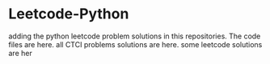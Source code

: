 # Leetcode-Python
adding the python leetcode problem solutions in this repositories. 
The code files are here.
all CTCI problems solutions are here.
some leetcode solutions are her






























































































































































































































































































































































































































































































































































